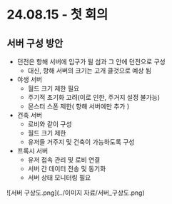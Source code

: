 # 24.08.15 - 첫 회의
## 서버 구성 방안
- 던전은 항해 서버에 입구가 될 섬과 그 안에 던전으로 구성
  - 대신, 항해 서버의 크기는 고개 클것으로 예상 됨
- 야생 서버
  - 월드 크기 제한 필요
  - 주기적 초기화 고려(이로 인한, 주거지 설정 불가능)
  - 몬스터 스폰 제한( 항해 서버에만 추가 )
- 건축 서버
  - 로비와 같이 구성
  - 월드 크기 제한
  - 유저들 거주지 및 건축이 가능하도록 구성
- 프록시 서버
  - 유저 접속 관리 및 로비 연결
  - 서버 간 데이터 전송 및 동기화
  - 서버 상태 모니터링 필요
  
![서버 구상도.png](../이미지 자료/서버_구상도.png)